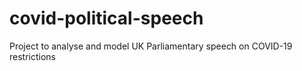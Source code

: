 # covid-political-speech
Project to analyse and model UK Parliamentary speech on COVID-19 restrictions
